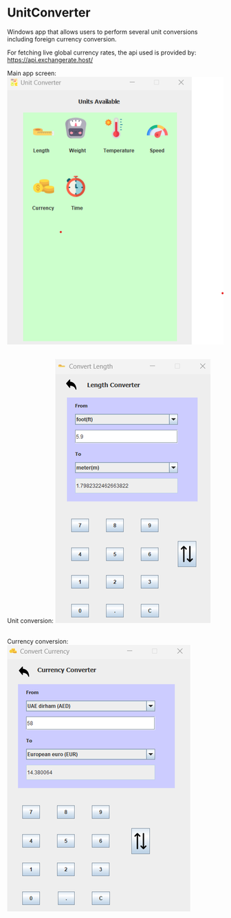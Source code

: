 # UnitConverter
Windows app that allows users to perform several unit conversions including foreign currency conversion.

For fetching live global currency rates, the api used is provided by: https://api.exchangerate.host/

Main app screen:
<img src="ss1.png">  
<br />


Unit conversion:
<img src="ss2.png">  
<br />


Currency conversion:
<img src="ss3.png">  
